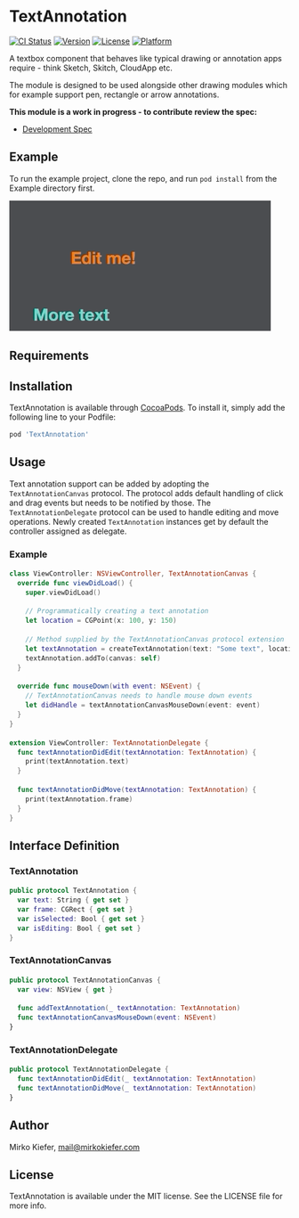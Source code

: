 # TextAnnotation

[![CI Status](https://img.shields.io/travis/blackbeltlabs/TextAnnotation.svg?style=flat)](https://travis-ci.org/blackbeltlabs/TextAnnotation)
[![Version](https://img.shields.io/cocoapods/v/TextAnnotation.svg?style=flat)](https://cocoapods.org/pods/TextAnnotation)
[![License](https://img.shields.io/cocoapods/l/TextAnnotation.svg?style=flat)](https://cocoapods.org/pods/TextAnnotation)
[![Platform](https://img.shields.io/cocoapods/p/TextAnnotation.svg?style=flat)](https://cocoapods.org/pods/TextAnnotation)

A textbox component that behaves like typical drawing or annotation apps require - think Sketch, Skitch, CloudApp etc.

The module is designed to be used alongside other drawing modules which for example support pen, rectangle or arrow annotations.

**This module is a work in progress - to contribute review the spec:**

- [Development Spec](Spec/Specification.md)

## Example

To run the example project, clone the repo, and run `pod install` from the Example directory first.

![](Spec/gifs/demo.gif)

## Requirements

## Installation

TextAnnotation is available through [CocoaPods](https://cocoapods.org). To install
it, simply add the following line to your Podfile:

```ruby
pod 'TextAnnotation'
```

## Usage

Text annotation support can be added by adopting the `TextAnnotationCanvas` protocol.
The protocol adds default handling of click and drag events but needs to be notified by those.
The `TextAnnotationDelegate` protocol can be used to handle editing and move operations.
Newly created `TextAnnotation` instances get by default the controller assigned as delegate.

### Example

```swift
class ViewController: NSViewController, TextAnnotationCanvas {
  override func viewDidLoad() {
    super.viewDidLoad()
    
    // Programmatically creating a text annotation
    let location = CGPoint(x: 100, y: 150)
    
    // Method supplied by the TextAnnotationCanvas protocol extension
    let textAnnotation = createTextAnnotation(text: "Some text", location: location)
    textAnnotation.addTo(canvas: self)
  }
  
  override func mouseDown(with event: NSEvent) {
    // TextAnnotationCanvas needs to handle mouse down events
    let didHandle = textAnnotationCanvasMouseDown(event: event)
  }
}

extension ViewController: TextAnnotationDelegate {
  func textAnnotationDidEdit(textAnnotation: TextAnnotation) {
    print(textAnnotation.text)
  }
  
  func textAnnotationDidMove(textAnnotation: TextAnnotation) {
    print(textAnnotation.frame)
  }
}
```

## Interface Definition

### TextAnnotation

```swift
public protocol TextAnnotation {
  var text: String { get set }
  var frame: CGRect { get set }
  var isSelected: Bool { get set }
  var isEditing: Bool { get set }
}
```

### TextAnnotationCanvas

```swift
public protocol TextAnnotationCanvas {
  var view: NSView { get }
  
  func addTextAnnotation(_ textAnnotation: TextAnnotation)
  func textAnnotationCanvasMouseDown(event: NSEvent)
}
```

### TextAnnotationDelegate

```swift
public protocol TextAnnotationDelegate {
  func textAnnotationDidEdit(_ textAnnotation: TextAnnotation)
  func textAnnotationDidMove(_ textAnnotation: TextAnnotation)
}
```


## Author

Mirko Kiefer, mail@mirkokiefer.com

## License

TextAnnotation is available under the MIT license. See the LICENSE file for more info.
